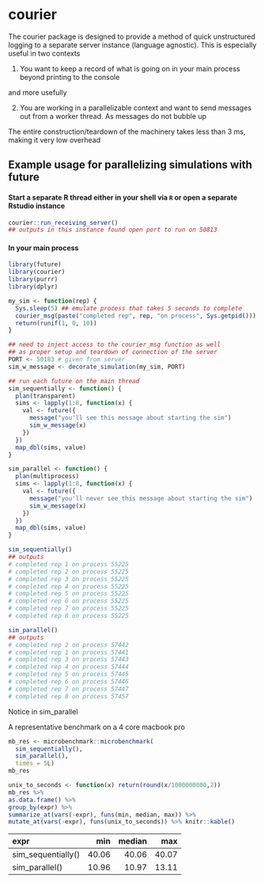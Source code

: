 courier
=========

The courier package is designed to provide a method of quick unstructured logging to a separate server instance (language agnostic). This is especially useful in two contexts

1) You want to keep a record of what is going on in your main process beyond printing to the console

and more usefully

2) You are working in a parallelizable context and want to send messages
out from a worker thread. As messages do not bubble up

The entire construction/teardown of the machinery takes less than 3 ms, making it very low overhead

## Example usage for parallelizing simulations with future


#### Start a separate R thread either in your shell via `R` or open a separate Rstudio instance
```r
courier::run_receiving_server()
## outputs in this instance found open port to run on 50813
```

#### In your main process
```r
library(future)
library(courier)
library(purrr)
library(dplyr)

my_sim <- function(rep) {
  Sys.sleep(5) ## emulate process that takes 5 seconds to complete
  courier_msg(paste("completed rep", rep, "on process", Sys.getpid()))
  return(runif(1, 0, 10))
}

## need to inject access to the courier_msg function as well
## as proper setup and teardown of connection of the server
PORT <- 50183 # given from server
sim_w_message <- decorate_simulation(my_sim, PORT)

## run each future on the main thread
sim_sequentially <- function() {
  plan(transparent)
  sims <- lapply(1:8, function(x) {
    val <- future({
      message("you'll see this message about starting the sim")
      sim_w_message(x)
    })
  })
  map_dbl(sims, value)
}

sim_parallel <- function() {
  plan(multiprocess)
  sims <- lapply(1:8, function(x) {
    val <- future({
      message("you'll never see this message about starting the sim")
      sim_w_message(x)
    })
  })
  map_dbl(sims, value)
}
```

```r
sim_sequentially()
## outputs
# completed rep 1 on process 55225
# completed rep 2 on process 55225
# completed rep 3 on process 55225
# completed rep 4 on process 55225
# completed rep 5 on process 55225
# completed rep 6 on process 55225
# completed rep 7 on process 55225
# completed rep 8 on process 55225

sim_parallel()
## outputs
# completed rep 2 on process 57442
# completed rep 1 on process 57441
# completed rep 3 on process 57443
# completed rep 4 on process 57444
# completed rep 5 on process 57445
# completed rep 6 on process 57446
# completed rep 7 on process 57447
# completed rep 8 on process 57457
```

Notice in sim_parallel

A representative benchmark on a 4 core macbook pro

```r
mb_res <- microbenchmark::microbenchmark(
  sim_sequentially(),
  sim_parallel(),
  times = 5L)
mb_res
```


```r
unix_to_seconds <- function(x) return(round(x/1000000000,2))
mb_res %>% 
as.data.frame() %>% 
group_by(expr) %>% 
summarize_at(vars(-expr), funs(min, median, max)) %>%
mutate_at(vars(-expr), funs(unix_to_seconds)) %>% knitr::kable()
````

|expr               |   min| median|   max|
|:------------------|-----:|------:|-----:|
|sim_sequentially() | 40.06|  40.06| 40.07|
|sim_parallel()     | 10.96|  10.97| 13.11|


